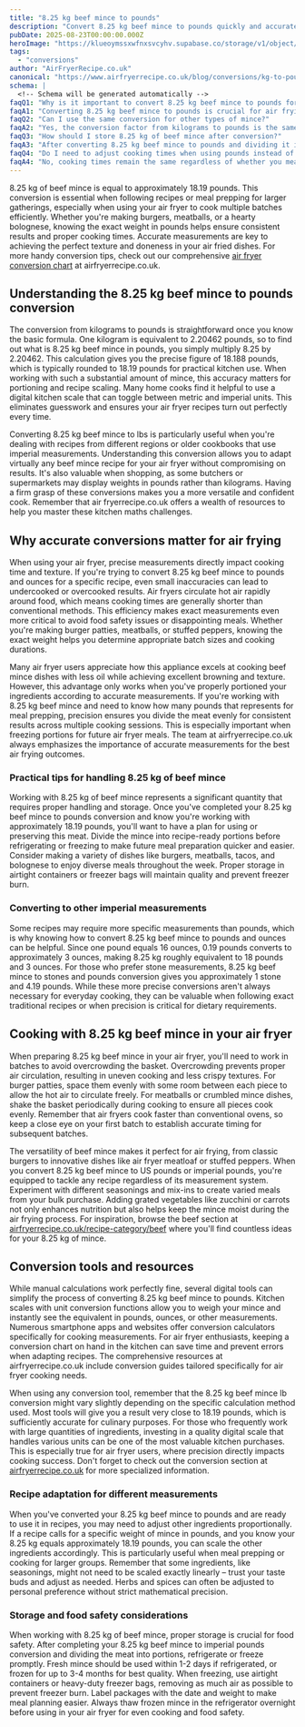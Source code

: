 ```yaml
---
title: "8.25 kg beef mince to pounds"
description: "Convert 8.25 kg beef mince to pounds quickly and accurately for perfect air fryer meals. Get the exact weight and cooking tips here."
pubDate: 2025-08-23T00:00:00.000Z
heroImage: "https://klueoymssxwfnxsvcyhv.supabase.co/storage/v1/object/public/Shmucket/8-25-kg-beef-mince-to-pounds.webp"
tags:
  - "conversions"
author: "AirFryerRecipe.co.uk"
canonical: "https://www.airfryerrecipe.co.uk/blog/conversions/kg-to-pounds/8-25-kg-beef-mince-to-pounds"
schema: |
  <!-- Schema will be generated automatically -->
faqQ1: "Why is it important to convert 8.25 kg beef mince to pounds for air frying?"
faqA1: "Converting 8.25 kg beef mince to pounds is crucial for air frying because accurate measurements ensure proper cooking times and results. Air fryers cook food faster than conventional ovens, and precise portion sizes help prevent undercooking or overcooking. Knowing the exact weight in pounds allows you to follow recipes correctly and adjust batch sizes for your air fryer basket."
faqQ2: "Can I use the same conversion for other types of mince?"
faqA2: "Yes, the conversion factor from kilograms to pounds is the same regardless of the type of mince. Whether you're working with beef, pork, chicken, or turkey mince, 1 kilogram always equals approximately 2.20462 pounds. This means 8.25 kg of any mince will convert to roughly 18.19 pounds. The conversion is based on weight measurement rather than the type of food."
faqQ3: "How should I store 8.25 kg of beef mince after conversion?"
faqA3: "After converting 8.25 kg beef mince to pounds and dividing it into portions, store it in airtight containers or freezer bags. Refrigerate portions you plan to use within 1-2 days, and freeze the rest immediately. When freezing, remove as much air as possible from packaging to prevent freezer burn. Label each package with the date and weight for easy identification later."
faqQ4: "Do I need to adjust cooking times when using pounds instead of kilograms?"
faqA4: "No, cooking times remain the same regardless of whether you measure in kilograms or pounds, as the weight is equivalent. What matters is the actual weight of the food, not the unit of measurement. However, you may need to adjust cooking times based on your specific air fryer model and how full the basket is. Always check for doneness rather than relying solely on timed guidelines."
---
```

<p>8.25 kg of beef mince is equal to approximately 18.19 pounds. This conversion is essential when following recipes or meal prepping for larger gatherings, especially when using your air fryer to cook multiple batches efficiently. Whether you're making burgers, meatballs, or a hearty bolognese, knowing the exact weight in pounds helps ensure consistent results and proper cooking times. Accurate measurements are key to achieving the perfect texture and doneness in your air fried dishes. For more handy conversion tips, check out our comprehensive <a href="https://www.airfryerrecipe.co.uk/air-fryer-conversion-chart">air fryer conversion chart</a> at airfryerrecipe.co.uk.</p>

<h2>Understanding the 8.25 kg beef mince to pounds conversion</h2>
<p>The conversion from kilograms to pounds is straightforward once you know the basic formula. One kilogram is equivalent to 2.20462 pounds, so to find out what is 8.25 kg beef mince in pounds, you simply multiply 8.25 by 2.20462. This calculation gives you the precise figure of 18.188 pounds, which is typically rounded to 18.19 pounds for practical kitchen use. When working with such a substantial amount of mince, this accuracy matters for portioning and recipe scaling. Many home cooks find it helpful to use a digital kitchen scale that can toggle between metric and imperial units. This eliminates guesswork and ensures your air fryer recipes turn out perfectly every time.</p>

<p>Converting 8.25 kg beef mince to lbs is particularly useful when you're dealing with recipes from different regions or older cookbooks that use imperial measurements. Understanding this conversion allows you to adapt virtually any beef mince recipe for your air fryer without compromising on results. It's also valuable when shopping, as some butchers or supermarkets may display weights in pounds rather than kilograms. Having a firm grasp of these conversions makes you a more versatile and confident cook. Remember that air fryerrecipe.co.uk offers a wealth of resources to help you master these kitchen maths challenges.</p>

<h2>Why accurate conversions matter for air frying</h2>
<p>When using your air fryer, precise measurements directly impact cooking time and texture. If you're trying to convert 8.25 kg beef mince to pounds and ounces for a specific recipe, even small inaccuracies can lead to undercooked or overcooked results. Air fryers circulate hot air rapidly around food, which means cooking times are generally shorter than conventional methods. This efficiency makes exact measurements even more critical to avoid food safety issues or disappointing meals. Whether you're making burger patties, meatballs, or stuffed peppers, knowing the exact weight helps you determine appropriate batch sizes and cooking durations.</p>

<p>Many air fryer users appreciate how this appliance excels at cooking beef mince dishes with less oil while achieving excellent browning and texture. However, this advantage only works when you've properly portioned your ingredients according to accurate measurements. If you're working with 8.25 kg beef mince and need to know how many pounds that represents for meal prepping, precision ensures you divide the meat evenly for consistent results across multiple cooking sessions. This is especially important when freezing portions for future air fryer meals. The team at airfryerrecipe.co.uk always emphasizes the importance of accurate measurements for the best air frying outcomes.</p>

<h3>Practical tips for handling 8.25 kg of beef mince</h3>
<p>Working with 8.25 kg of beef mince represents a significant quantity that requires proper handling and storage. Once you've completed your 8.25 kg beef mince to pounds conversion and know you're working with approximately 18.19 pounds, you'll want to have a plan for using or preserving this meat. Divide the mince into recipe-ready portions before refrigerating or freezing to make future meal preparation quicker and easier. Consider making a variety of dishes like burgers, meatballs, tacos, and bolognese to enjoy diverse meals throughout the week. Proper storage in airtight containers or freezer bags will maintain quality and prevent freezer burn.</p>

<h3>Converting to other imperial measurements</h3>
<p>Some recipes may require more specific measurements than pounds, which is why knowing how to convert 8.25 kg beef mince to pounds and ounces can be helpful. Since one pound equals 16 ounces, 0.19 pounds converts to approximately 3 ounces, making 8.25 kg roughly equivalent to 18 pounds and 3 ounces. For those who prefer stone measurements, 8.25 kg beef mince to stones and pounds conversion gives you approximately 1 stone and 4.19 pounds. While these more precise conversions aren't always necessary for everyday cooking, they can be valuable when following exact traditional recipes or when precision is critical for dietary requirements.</p>

<h2>Cooking with 8.25 kg beef mince in your air fryer</h2>
<p>When preparing 8.25 kg beef mince in your air fryer, you'll need to work in batches to avoid overcrowding the basket. Overcrowding prevents proper air circulation, resulting in uneven cooking and less crispy textures. For burger patties, space them evenly with some room between each piece to allow the hot air to circulate freely. For meatballs or crumbled mince dishes, shake the basket periodically during cooking to ensure all pieces cook evenly. Remember that air fryers cook faster than conventional ovens, so keep a close eye on your first batch to establish accurate timing for subsequent batches.</p>

<p>The versatility of beef mince makes it perfect for air frying, from classic burgers to innovative dishes like air fryer meatloaf or stuffed peppers. When you convert 8.25 kg beef mince to US pounds or imperial pounds, you're equipped to tackle any recipe regardless of its measurement system. Experiment with different seasonings and mix-ins to create varied meals from your bulk purchase. Adding grated vegetables like zucchini or carrots not only enhances nutrition but also helps keep the mince moist during the air frying process. For inspiration, browse the beef section at <a href="https://www.airfryerrecipe.co.uk/recipe-category/beef">airfryerrecipe.co.uk/recipe-category/beef</a> where you'll find countless ideas for your 8.25 kg of mince.</p>

<h2>Conversion tools and resources</h2>
<p>While manual calculations work perfectly fine, several digital tools can simplify the process of converting 8.25 kg beef mince to pounds. Kitchen scales with unit conversion functions allow you to weigh your mince and instantly see the equivalent in pounds, ounces, or other measurements. Numerous smartphone apps and websites offer conversion calculators specifically for cooking measurements. For air fryer enthusiasts, keeping a conversion chart on hand in the kitchen can save time and prevent errors when adapting recipes. The comprehensive resources at airfryerrecipe.co.uk include conversion guides tailored specifically for air fryer cooking needs.</p>

<p>When using any conversion tool, remember that the 8.25 kg beef mince lb conversion might vary slightly depending on the specific calculation method used. Most tools will give you a result very close to 18.19 pounds, which is sufficiently accurate for culinary purposes. For those who frequently work with large quantities of ingredients, investing in a quality digital scale that handles various units can be one of the most valuable kitchen purchases. This is especially true for air fryer users, where precision directly impacts cooking success. Don't forget to check out the conversion section at <a href="https://www.airfryerrecipe.co.uk">airfryerrecipe.co.uk</a> for more specialized information.</p>

<h3>Recipe adaptation for different measurements</h3>
<p>When you've converted your 8.25 kg beef mince to pounds and are ready to use it in recipes, you may need to adjust other ingredients proportionally. If a recipe calls for a specific weight of mince in pounds, and you know your 8.25 kg equals approximately 18.19 pounds, you can scale the other ingredients accordingly. This is particularly useful when meal prepping or cooking for larger groups. Remember that some ingredients, like seasonings, might not need to be scaled exactly linearly – trust your taste buds and adjust as needed. Herbs and spices can often be adjusted to personal preference without strict mathematical precision.</p>

<h3>Storage and food safety considerations</h3>
<p>When working with 8.25 kg of beef mince, proper storage is crucial for food safety. After completing your 8.25 kg beef mince to imperial pounds conversion and dividing the meat into portions, refrigerate or freeze promptly. Fresh mince should be used within 1-2 days if refrigerated, or frozen for up to 3-4 months for best quality. When freezing, use airtight containers or heavy-duty freezer bags, removing as much air as possible to prevent freezer burn. Label packages with the date and weight to make meal planning easier. Always thaw frozen mince in the refrigerator overnight before using in your air fryer for even cooking and food safety.</p>
